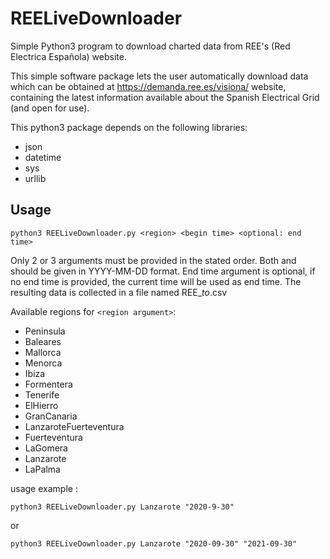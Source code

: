 # REELiveDownloader
Simple Python3 program to download charted data from REE's (Red Electrica Española) website.

This simple software package lets the user automatically download data which can be obtained at https://demanda.ree.es/visiona/ website, containing the latest information available about the Spanish Electrical Grid (and open for use).

This python3 package depends on the following libraries:

- json
- datetime
- sys
- urllib

## Usage

```python3 REELiveDownloader.py <region> <begin time> <optional: end time>```
	
Only 2 or 3 arguments must be provided in the stated order.
Both <begin time> and <end time> should be given in YYYY-MM-DD format.
End time argument is optional, if no end time is provided, the current time will be used as end time.
The resulting data is collected in a file named REE<region>_<begin time>_to_<end time>.csv
	
Available regions for ```<region argument>```:
	
- Peninsula
- Baleares
- Mallorca
- Menorca
- Ibiza
- Formentera
- Tenerife
- ElHierro
- GranCanaria
- LanzaroteFuerteventura
- Fuerteventura
- LaGomera
- Lanzarote
- LaPalma
			
usage example : 
		
```python3 REELiveDownloader.py Lanzarote "2020-9-30"```
		
or
		
```python3 REELiveDownloader.py Lanzarote "2020-09-30" "2021-09-30"```
